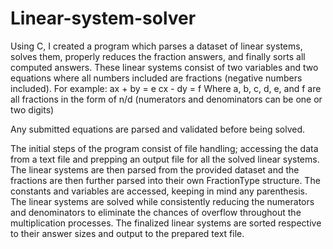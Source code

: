 # Linear-system-solver

Using C, I created a program which parses a dataset of linear systems, solves them, properly reduces the fraction answers, and finally sorts all computed answers. These linear systems consist of two variables and two equations where all numbers included are fractions (negative numbers included). For example:
ax + by = e
cx - dy = f 
Where a, b, c, d, e, and f are all fractions in the form of n/d (numerators and denominators can be one or two digits)

Any submitted equations are parsed and validated before being solved.

The initial steps of the program consist of file handling; accessing the data from a text file and prepping an output file for all the solved linear systems. The linear systems are then parsed from the provided dataset and the fractions are then further parsed into their own FractionType structure. The constants and variables are accessed, keeping in mind any parenthesis. The linear systems are solved while consistently reducing the numerators and denominators to eliminate the chances of overflow throughout the multiplication processes. The finalized linear systems are sorted respective to their answer sizes and output to the prepared text file.
